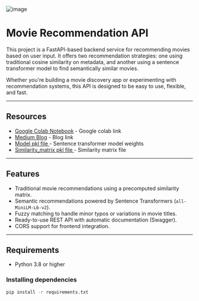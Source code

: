 ![image](https://github.com/user-attachments/assets/3d7e79c9-e5a1-48ae-9efe-7c2ef9ca0425)


# Movie Recommendation API

This project is a FastAPI-based backend service for recommending movies based on user input. It offers two recommendation strategies: one using traditional cosine similarity on metadata, and another using a sentence transformer model to find semantically similar movies.

Whether you're building a movie discovery app or experimenting with recommendation systems, this API is designed to be easy to use, flexible, and fast.

---

## Resources

- [Google Colab Notebook](https://colab.research.google.com/drive/1O8ggT1vwPhG7Uzk_H2fbDvrweO52ANVv?usp=sharing) - Google colab link
- [Medium Blog](https://medium.com/@23ucs707/movie-recommended-system-using-nlp-b9308f0b557e) - Blog link
- [Model pkl file ](https://drive.google.com/file/d/1V7tuTITsVt79f1iSBdyiB5nUOKGCFTj7/view?usp=sharing) - Sentence transformer model weights
- [Similarity_matrix pkl file ](https://drive.google.com/file/d/1ImZNT1MRE5H09VqFhLbQs-c-mEOpyoZp/view?usp=sharing) - Similarity matrix file

---

## Features

- Traditional movie recommendations using a precomputed similarity matrix.
- Semantic recommendations powered by Sentence Transformers (`all-MiniLM-L6-v2`).
- Fuzzy matching to handle minor typos or variations in movie titles.
- Ready-to-use REST API with automatic documentation (Swagger).
- CORS support for frontend integration.

---

## Requirements

- Python 3.8 or higher

### Installing dependencies

```bash
pip install -r requirements.txt
```
